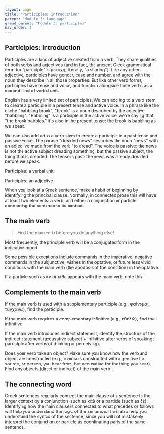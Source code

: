 ```yaml
---
layout: page
title: "Participles: introduction"
parent: "Module 3: language"
grand_parent: "Module 3: participles"
nav_order: 1
---
```




## Participles: introduction

Participles are a kind of adjective created from a verb. They share qualities of both verbs and adjectives (and in fact, the ancient Greek grammatical term for "participle" is μετοχή, literally, "a sharing").  Like any other adjective, participles have gender, case and number, and agree with the noun they describe in all those properties. But like other verb forms, participles have tense and voice, and function alongside finite verbs as a second kind of verbal unit.


English has a very limited set of participles.  We can add *ing* to a verb stem to create a participle in a present tense and active voice.  In a phrase like the cliché "babbling brook", "brook" is a noun described by the adjective "babbling". "Babbling" is a participle in the active voice: we're saying that "the brook babbles."  It's also in the present tense: the brook is babbling as we speak.

We can also add *ed* to a verb stem to create a participle in a past tense and passive voice.  The phrase "dreaded news" describes the noun "news" with an adjective made from the verb "to dread".  The voice is passive: the news is not the active subject dreading something, but the passive subject, the thing that is dreaded.  The tense is past: the news was already dreaded before we speak.

Participles: a verbal unit

Participles: an adjective


When you look at a Greek sentence, make a habit of beginning by identifying the principal clause.  Normally, in connected prose this will have at least two elements:  a verb, and either a conjunction or particle connecting the sentence to its context.


## The main verb

>Find the main verb before you do anything else!


Most frequently, the principle verb will be a conjugated form in the indicative mood.

Some possible exceptions include commands in the imperative, negative commands in the subjunctive, wishes in the optative, or future less vivid conditions with the main verb (the apodosis of the condition) in the optative.

If a particle such as ἄν or εἴθε appears with the main verb, note this.

## Complements to the main verb


If the main verb is used with a supplementary participle (e.g., φαίνομαι, τυγχάνω), find the participle.

If the main verb requires a complementary infinitive (e.g., ἐθέλὡ), find the infinitive.

If the main verb introduces indirect statement, identify the structure of the indirect statement (accusative subject + infinitive after verbs of speaking;  participle after verbs of thinking or perceiving).

Does your verb take an object?  Make sure you know how the verb and object are constructed (e.g., ἀκούω is constructed with a
genitive for source, or person, you hear from, but accusative for the thing you hear).  Find any objects (direct or indirect) of the main verb .

## The connecting word


Greek sentences regularly connect the main clause of a sentence to the larger context by a conjunction (such as καί) or a particle
(such as δέ).  Identifying how the main clause is connected to what precedes or follows will help you understand the logic of the sentence. It will also help you understand the syntax of the sentence, since you will not mistakenly interpret the conjunction or particle as
coordinating parts of the same sentence.
